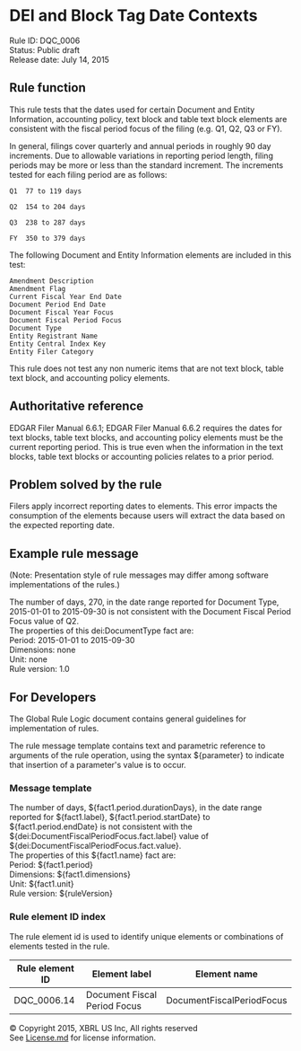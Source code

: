 # DEI and Block Tag Date Contexts 
Rule ID: DQC_0006   
Status: Public draft   
Release date: July 14, 2015

## Rule function

This rule tests that the dates used for certain Document and Entity Information, accounting policy, text block and table text block elements are consistent with the fiscal period focus of the filing (e.g. Q1, Q2, Q3 or FY). 

In general, filings cover quarterly and annual periods in roughly 90 day increments. Due to allowable variations in reporting period length, filing periods may be more or less than the standard increment. The increments tested for each filing period are as follows:

	Q1	77 to 119 days

	Q2	154 to 204 days

	Q3	238 to 287 days

	FY	350 to 379 days

The following Document and Entity Information elements are included in this test:

	Amendment Description
	Amendment Flag
	Current Fiscal Year End Date
	Document Period End Date
	Document Fiscal Year Focus
	Document Fiscal Period Focus
	Document Type
	Entity Registrant Name
	Entity Central Index Key
	Entity Filer Category

This rule does not test any non numeric items that are not text block, table text block, and accounting policy elements.

## Authoritative reference

EDGAR Filer Manual 6.6.1; EDGAR Filer Manual 6.6.2 requires the dates for text blocks, table text blocks, and accounting policy elements must be the current reporting period. This is true even when the information in the text blocks, table text blocks or accounting policies relates to a prior period.

## Problem solved by the rule

Filers apply incorrect reporting dates to elements. This error impacts the consumption of the elements because users will extract the data based on the expected reporting date.  

## Example rule message 
(Note: Presentation style of rule messages may differ among software implementations of the rules.)

The number of days, 270, in the date range reported for Document Type, 2015-01-01 to 2015-09-30 is not consistent with the Document Fiscal Period Focus value of Q2.   
The properties of this dei:DocumentType fact are:   
Period: 2015-01-01 to 2015-09-30   
Dimensions: none   
Unit: none   
Rule version: 1.0

## For Developers

The Global Rule Logic document contains general guidelines for implementation of rules.

The rule message template contains text and parametric reference to arguments of the rule operation, using the syntax ${parameter} to indicate that insertion of a parameter's value is to occur. 

### Message template

The number of days, ${fact1.period.durationDays},  in the date range reported for ${fact1.label}, ${fact1.period.startDate} to ${fact1.period.endDate} is not consistent with the ${dei:DocumentFiscalPeriodFocus.fact.label} value of ${dei:DocumentFiscalPeriodFocus.fact.value}.   
The properties of this ${fact1.name} fact are:   
Period: ${fact1.period}   
Dimensions: ${fact1.dimensions}   
Unit: ${fact1.unit}   
Rule version: ${ruleVersion}

### Rule element ID index

The rule element id is used to identify unique elements or combinations of elements tested in the rule.

| Rule element ID | Element label | Element name
| ----- | ----- | ----- |
| DQC_0006.14 | Document Fiscal Period Focus | DocumentFiscalPeriodFocus | 


© Copyright 2015, XBRL US Inc, All rights reserved   
See [License.md](../../License.md) for license information.

